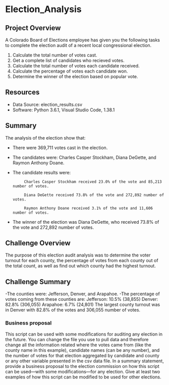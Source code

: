 # Election_Analysis

## Project Overview
A Colorado Board of Elections employee has given you the following tasks to complete the election audit of a recent local congressional election. 

1. Calculate the total number of votes cast. 
2. Get a complete list of candidates who recieved votes. 
3. Calculate the total number of votes each candidate received. 
4. Calculate the percentage of votes each candidate won. 
5. Determine the winner of the election based on popular vote. 

## Resources
- Data Source: election_results.csv
- Software: Python 3.6.1, Visual Studio Code, 1.38.1

## Summary 
The analysis of the election show that: 
- There were 369,711 votes cast in the election. 
- The candidates were: Charles Casper Stockham, Diana DeGette, and Raymon Anthony Doane.
 - The candidate results were: 
    
            Charles Casper Stockham received 23.0% of the vote and 85,213 number of votes. 

            Diana DeGette received 73.8% of the vote and 272,892 number of votes. 

            Raymon Anthony Doane received 3.1% of the vote and 11,606 number of votes. 
  - The winner of the election was Diana DeGette, who received 73.8% of the vote and 272,892 number of votes. 
    
## Challenge Overview
The purpose of this election audit analysis was to determine the voter turnout for each county, the percentage of votes from each county out of the total count, as well as    find out which county had the highest turnout. 
## Challenge Summary 
-The counties were: Jefferson, Denver, and Arapahoe. 
-The percentage of votes coming from these counties are: 
            Jefferson: 10.5% (38,855)
            Denver: 82.8% (306,055)
            Arapahoe: 6.7% (24,801)
The largest county turnout was in Denver with 82.8% of the votes and 306,055 number of votes.  

### Business proposal
This script can be used with some modifications for auditing any election in the future. You can change the file you use to pull data and therefore change all the information related where the votes came from (like the county name in this example), candidate names (can be any number), and the number of votes for that election aggregated by candidate and county or any other variable presented in the csv data file. 
In a summary statement, provide a business proposal to the election commission on how this script can be used—with some modifications—for any election. Give at least two examples of how this script can be modified to be used for other elections.
